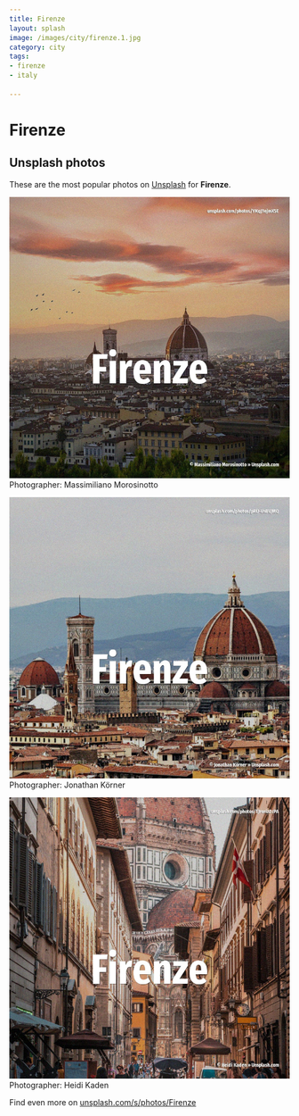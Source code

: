 ```yaml
---
title: Firenze
layout: splash
image: /images/city/firenze.1.jpg
category: city
tags:
- firenze
- italy

---
```

# Firenze

  

 
## Unsplash photos
These are the most popular photos on [Unsplash](https://unsplash.com) for **Firenze**.
 
![Firenze](/images/city/firenze.1.jpg)
Photographer:  Massimiliano Morosinotto
 
![Firenze](/images/city/firenze.2.jpg)
Photographer:  Jonathan Körner
 
![Firenze](/images/city/firenze.3.jpg)
Photographer:  Heidi Kaden
 
Find even more on [unsplash.com/s/photos/Firenze](https://unsplash.com/s/photos/Firenze)
 
